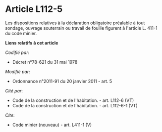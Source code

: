 # Article L112-5

Les dispositions relatives à la déclaration obligatoire préalable à tout sondage, ouvrage souterrain ou travail de fouille
figurent à l'article L. 411-1 du code minier.

**Liens relatifs à cet article**

_Codifié par_:

  - Décret n°78-621 du 31 mai 1978

_Modifié par_:

  - Ordonnance n°2011-91 du 20 janvier 2011 - art. 5

_Cité par_:

  - Code de la construction et de l'habitation. - art. L112-6 (VT)
  - Code de la construction et de l'habitation. - art. L112-6-1 (VT)

_Cite_:

  - Code minier (nouveau) - art. L411-1 (V)
